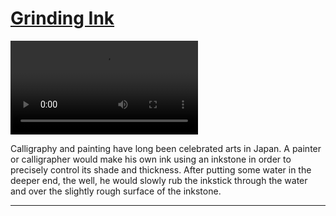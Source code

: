 # [Grinding Ink](http://artstories.artsmia.org/#/stories/3210)

<video src='http://cdn.dx.artsmia.org/videos/Hirokazu_Kosaka-_Calligraphy_Demonstration-_pt._2_of_4_-_Ink_-_Indianapolis_Museum_of_Art.mp4'></video>

Calligraphy and painting have long been celebrated arts in Japan. A painter or calligrapher would make his own ink using an inkstone in order to precisely control its shade and thickness. After putting some water in the deeper end, the well, he would slowly rub the inkstick through the water and over the slightly rough surface of the inkstone. 

---
